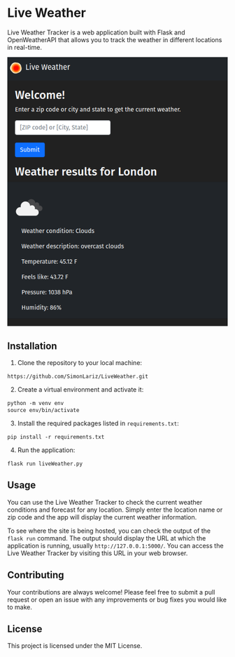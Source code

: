 # Live Weather

Live Weather Tracker is a web application built with Flask and OpenWeatherAPI that allows you to track the weather in different locations in real-time.

![Live Weather](example.png)

## Installation

1. Clone the repository to your local machine:
```
https://github.com/SimonLariz/LiveWeather.git
```
2. Create a virtual environment and activate it:
```
python -m venv env
source env/bin/activate
```
3. Install the required packages listed in `requirements.txt`:
```
pip install -r requirements.txt
```
4. Run the application:
```
flask run liveWeather.py
```

## Usage

You can use the Live Weather Tracker to check the current weather conditions and forecast for any location. Simply enter the location name or zip code and the app will display the current weather information.

To see where the site is being hosted, you can check the output of the `flask run` command. The output should display the URL at which the application is running, usually `http://127.0.0.1:5000/`. You can access the Live Weather Tracker by visiting this URL in your web browser.

## Contributing

Your contributions are always welcome! Please feel free to submit a pull request or open an issue with any improvements or bug fixes you would like to make.

## License

This project is licensed under the MIT License.
